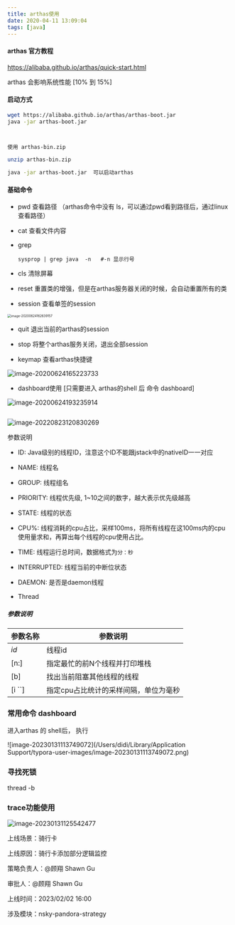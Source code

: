 ```yaml
---
title: arthas使用
date: 2020-04-11 13:09:04
tags: [java]
---
```


####  arthas 官方教程

https://alibaba.github.io/arthas/quick-start.html



arthas 会影响系统性能 [10% 到 15%]



#### 启动方式

```bash
wget https://alibaba.github.io/arthas/arthas-boot.jar
java -jar arthas-boot.jar



使用 arthas-bin.zip

unzip arthas-bin.zip

java -jar arthas-boot.jar  可以启动arthas
```





#### 基础命令

- pwd  查看路径 （arthas命令中没有 ls，可以通过pwd看到路径后，通过linux查看路径）
- cat    查看文件内容

- grep      

  ```
  sysprop | grep java  -n   #-n 显示行号
  ```

  

- cls   清除屏幕
- reset  重置类的增强，但是在arthas服务器关闭的时候，会自动重置所有的类
- session  查看单签的session

<img src="http://guxiangflyimagebucket.oss-cn-beijing.aliyuncs.com/img/image-20200624162639157.png" alt="image-20200624162639157" style="zoom:50%;" />

- quit   退出当前的arthas的session
- stop  将整个arthas服务关闭，退出全部session



- keymap   查看arthas快捷键

![image-20200624165223733](http://guxiangflyimagebucket.oss-cn-beijing.aliyuncs.com/img/image-20200624165223733.png)





- dashboard使用 [只需要进入 arthas的shell 后  命令 dashboard]

![image-20200624193235914](http://guxiangflyimagebucket.oss-cn-beijing.aliyuncs.com/img/image-20200624193235914.png)

```

```

![image-20220823120830269](http://guxiangflyimagebucket.oss-cn-beijing.aliyuncs.com/img/image-20220823120830269.png)

参数说明

- ID: Java级别的线程ID，注意这个ID不能跟jstack中的nativeID一一对应
- NAME: 线程名
- GROUP: 线程组名
- PRIORITY: 线程优先级, 1~10之间的数字，越大表示优先级越高
- STATE: 线程的状态
- CPU%: 线程消耗的cpu占比，采样100ms，将所有线程在这100ms内的cpu使用量求和，再算出每个线程的cpu使用占比。
- TIME: 线程运行总时间，数据格式为`分：秒`
- INTERRUPTED: 线程当前的中断位状态
- DAEMON: 是否是daemon线程

- Thread

##### 参数说明

| 参数名称 | 参数说明                              |
| -------- | ------------------------------------- |
| *id*     | 线程id                                |
| [n:]     | 指定最忙的前N个线程并打印堆栈         |
| [b]      | 找出当前阻塞其他线程的线程            |
| [i ``]   | 指定cpu占比统计的采样间隔，单位为毫秒 |











### 常用命令 dashboard

进入arthas 的 shell后， 执行

![image-20230131113749072](/Users/didi/Library/Application Support/typora-user-images/image-20230131113749072.png)





### 寻找死锁

thread -b







### trace功能使用

![image-20230131125542477](http://guxiangflyimagebucket.oss-cn-beijing.aliyuncs.com/img/image-20230131125542477.png)







上线场景：骑行卡

上线原因：骑行卡添加部分逻辑监控

策略负责人：@顾翔 Shawn Gu 

 审批人：@顾翔 Shawn Gu 

上线时间：2023/02/02 16:00 

涉及模块：nsky-pandora-strategy

